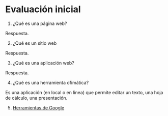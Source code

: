 # Evaluación inicial
1. ¿Qué es una página web?

Respuesta.

2. ¿Qué es un sitio web

Respuesta.

3. ¿Qué es una aplicación web?

Respuesta.

4. ¿Qué es una herramienta ofimática?

Es una aplicación (en local o en linea) que permite editar un texto, una hoja de cálculo, una presentación.

5. [Herramientas de Google](https://www.google.com/intl/es-419/chrome/browser-tools/ "Herramientas de Google")
